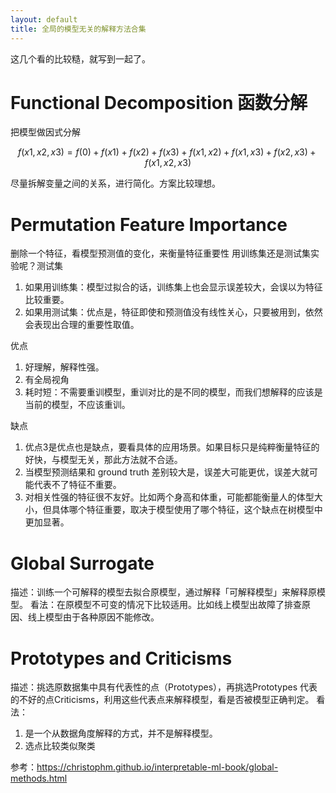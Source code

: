 ```yaml
---
layout: default
title: 全局的模型无关的解释方法合集
---
```


这几个看的比较糙，就写到一起了。
# Functional Decomposition 函数分解
把模型做因式分解

$$ f(x1, x2, x3) = f(0) + f(x1) + f(x2) + f(x3) + f(x1, x2) + f(x1, x3) + f(x2, x3) + f(x1, x2, x3) $$

尽量拆解变量之间的关系，进行简化。方案比较理想。

# Permutation Feature Importance
删除一个特征，看模型预测值的变化，来衡量特征重要性
用训练集还是测试集实验呢？测试集
1. 如果用训练集：模型过拟合的话，训练集上也会显示误差较大，会误以为特征比较重要。
2. 如果用测试集：优点是，特征即使和预测值没有线性关心，只要被用到，依然会表现出合理的重要性取值。

优点
1. 好理解，解释性强。
2. 有全局视角
3. 耗时短：不需要重训模型，重训对比的是不同的模型，而我们想解释的应该是当前的模型，不应该重训。

缺点
1. 优点3是优点也是缺点，要看具体的应用场景。如果目标只是纯粹衡量特征的好快，与模型无关，那此方法就不合适。
2. 当模型预测结果和 ground truth 差别较大是，误差大可能更优，误差大就可能代表不了特征不重要。
3. 对相关性强的特征很不友好。比如两个身高和体重，可能都能衡量人的体型大小，但具体哪个特征重要，取决于模型使用了哪个特征，这个缺点在树模型中更加显著。

# Global Surrogate
描述：训练一个可解释的模型去拟合原模型，通过解释「可解释模型」来解释原模型。
看法：在原模型不可变的情况下比较适用。比如线上模型出故障了排查原因、线上模型由于各种原因不能修改。

# Prototypes and Criticisms
描述：挑选原数据集中具有代表性的点（Prototypes），再挑选Prototypes 代表的不好的点Criticisms，利用这些代表点来解释模型，看是否被模型正确判定。
看法：
1. 是一个从数据角度解释的方式，并不是解释模型。
2. 选点比较类似聚类

参考：https://christophm.github.io/interpretable-ml-book/global-methods.html
